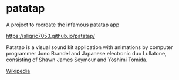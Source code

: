 # patatap

A project to recreate the infamous [patatap](https://patatap.com/) app

https://sliqric7053.github.io/patatap/


Patatap is a visual sound kit application with animations by computer programmer Jono Brandel and Japanese electronic duo Lullatone, consisting of Shawn James Seymour and Yoshimi Tomida. 

[Wikipedia](https://en.wikipedia.org/wiki/Patatap)
